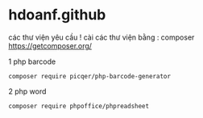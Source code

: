 ﻿# hdoanf.github
các thư viện yêu cầu
! cài các thư viện bằng : composer https://getcomposer.org/

1 php barcode  
```
composer require picqer/php-barcode-generator
```
2 php word
```
composer require phpoffice/phpreadsheet
 ```
